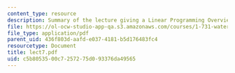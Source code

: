 ```yaml
---
content_type: resource
description: Summary of the lecture giving a Linear Programming Overview.
file: https://ol-ocw-studio-app-qa.s3.amazonaws.com/courses/1-731-water-resource-systems-fall-2006/c5b8053500c7257275d093376da49565_lect7.pdf
file_type: application/pdf
parent_uid: 436f803d-aafd-e037-4181-b5d176483fc4
resourcetype: Document
title: lect7.pdf
uid: c5b80535-00c7-2572-75d0-93376da49565
---
```

